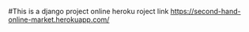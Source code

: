 #This is a django project
online heroku roject link
https://second-hand-online-market.herokuapp.com/
